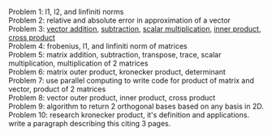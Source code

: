 Problem 1: l1, l2, and linfiniti norms  
Problem 2: relative and absolute error in approximation of a vector  
Problem 3: [vector addition](https://jaredcl1994.github.io/math4610/SoftwareManual/vectoradd), [subtraction](https://jaredcl1994.github.io/math4610/SoftwareManual/vectorsub), [scalar multiplication](https://jaredcl1994.github.io/math4610/SoftwareManual/vectscalarmult), [inner product](https://jaredcl1994.github.io/math4610/SoftwareManual/vectinnerprod), [cross product](https://jaredcl1994.github.io/math4610/SoftwareManual/vectcrossprod)  
Problem 4: frobenius, l1, and linfiniti norm of matrices  
Problem 5: matrix addition, subtraction, transpose, trace, scalar multiplication, multiplication of 2 matrices  
Problem 6: matrix outer product, kronecker product, determinant  
Problem 7: use parallel computing to write code for product of matrix and vector, product of 2 matrices  
Problem 8: vector outer product, inner product, cross product  
Problem 9: algorithm to return 2 orthogonal bases based on any basis in 2D.  
Problem 10: research kronecker product, it's definition and applications. write a paragraph describing this citing 3 pages.  
